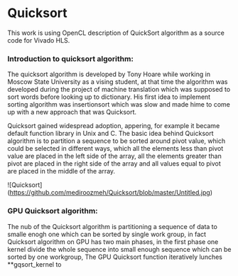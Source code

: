# Quicksort

This work is using OpenCL description of QuickSort algorithm as a source code for Vivado HLS.

### Introduction to quicksort algorithm:

The quicksort algorithm is developed by Tony Hoare while working in Moscow State University as a vising student, at that time the algorithm was developed during the project of machine translation which was supposed to sort words before looking up to dictionary. His first idea to implement sorting algorithm was insertionsort which was slow and made hime to come up with a new approach that was Quicksort.


Quicksort gained widespread adoption, appering, for example it became default function library in Unix and C. The basic idea behind Quicksort algorithm is to partition a sequence to be sorted around pivot value, which could be selected in different ways, which all the elements less than pivot value are placed in the left side of the array, all the elements greater than pivot are placed in the right side of the array and all values equal to pivot are placed in the middle of the array.   

![Quicksort] (https://github.com/mediroozmeh/Quicksort/blob/master/Untitled.jpg)


### GPU Quicksort algorithm:
The nub of the Quicksort algorithm is partitioning a sequence of data to smalle enogh one which can be sorted by single work group, in fact Quicksort algorithm on GPU has two main phases, in the first phase one kernel divide the whole sequence into small enough sequence which can be sorted by one workgroup, The GPU Quicksort function iteratively lunches **gqsort_kernel to        
